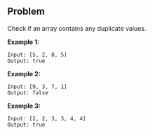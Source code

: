 ## Problem

Check if an array contains any duplicate values.

**Example 1:**
```
Input: [5, 2, 8, 5]
Output: true
```

**Example 2:**
```
Input: [9, 3, 7, 1]
Output: false
```

**Example 3:**
```
Input: [2, 2, 3, 3, 4, 4]
Output: true
